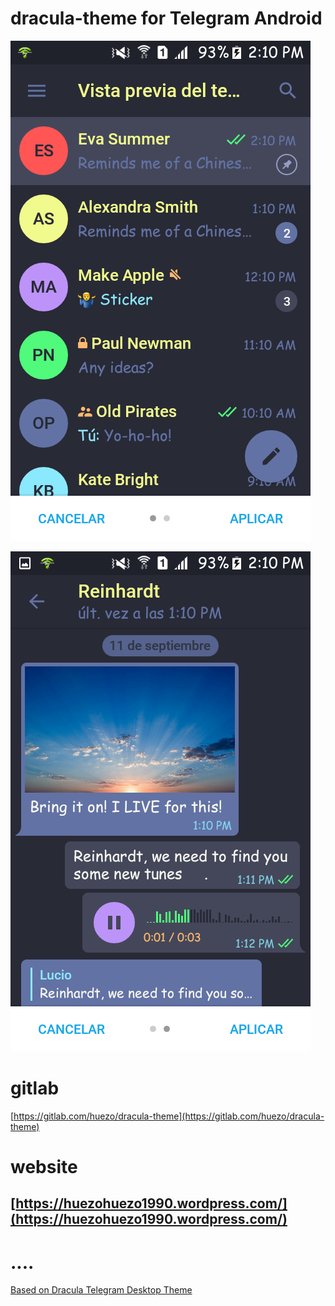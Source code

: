 # dracula-theme for Telegram Android 





[demo]:https://raw.githubusercontent.com/huezo/dracula-theme/master/dracula-theme.png
![demo][demo]






[demo1]:https://raw.githubusercontent.com/huezo/dracula-theme/master/dracula-theme1.png
![demo1][demo1]




# gitlab 

 [https://gitlab.com/huezo/dracula-theme](https://gitlab.com/huezo/dracula-theme)




# website 
## [https://huezohuezo1990.wordpress.com/](https://huezohuezo1990.wordpress.com/)






# ....

[Based on Dracula Telegram Desktop Theme](https://draculatheme.com/telegram/)
